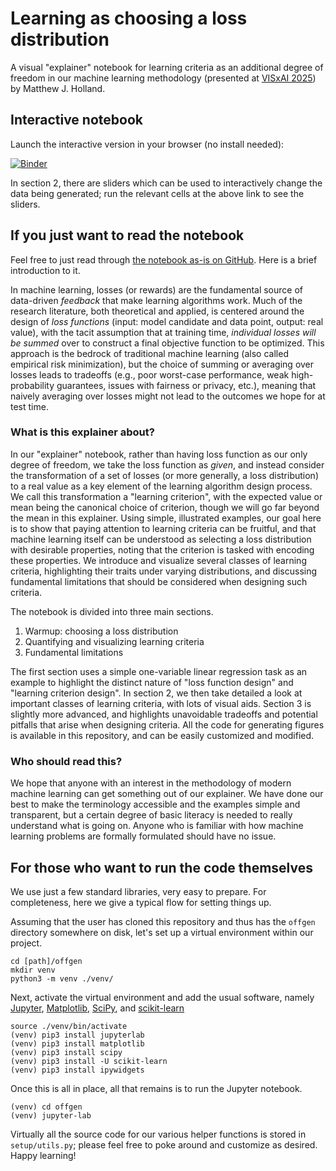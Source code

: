 # Learning as choosing a loss distribution

A visual "explainer" notebook for learning criteria as an additional degree of freedom in our machine learning methodology (presented at [VISxAI 2025](https://visxai.io/)) by Matthew J. Holland.

## Interactive notebook

Launch the interactive version in your browser (no install needed):

[![Binder](https://mybinder.org/badge_logo.svg)](https://mybinder.org/v2/gh/feedbackward/offgen/ddcf7c0f34ab4534160c5161adaeacb340137677?urlpath=lab%2Ftree%2Foffgen%2Fexplainer.ipynb)

In section 2, there are sliders which can be used to interactively change the data being generated; run the relevant cells at the above link to see the sliders.


## If you just want to read the notebook

Feel free to just read through [the notebook as-is on GitHub](https://github.com/feedbackward/offgen/blob/main/offgen/explainer-static.ipynb). Here is a brief introduction to it.

In machine learning, losses (or rewards) are the fundamental source of data-driven *feedback* that make learning algorithms work. Much of the research literature, both theoretical and applied, is centered around the design of *loss functions* (input: model candidate and data point, output: real value), with the tacit assumption that at training time, *individual losses will be summed* over to construct a final objective function to be optimized. This approach is the bedrock of traditional machine learning (also called empirical risk minimization), but the choice of summing or averaging over losses leads to tradeoffs (e.g., poor worst-case performance, weak high-probability guarantees, issues with fairness or privacy, etc.), meaning that naively averaging over losses might not lead to the outcomes we hope for at test time.


### What is this explainer about?

In our "explainer" notebook, rather than having loss function as our only degree of freedom, we take the loss function as *given*, and instead consider the transformation of a set of losses (or more generally, a loss distribution) to a real value as a key element of the learning algorithm design process. We call this transformation a "learning criterion", with the expected value or mean being the canonical choice of criterion, though we will go far beyond the mean in this explainer. Using simple, illustrated examples, our goal here is to show that paying attention to learning criteria can be fruitful, and that machine learning itself can be understood as selecting a loss distribution with desirable properties, noting that the criterion is tasked with encoding these properties. We introduce and visualize several classes of learning criteria, highlighting their traits under varying distributions, and discussing fundamental limitations that should be considered when designing such criteria.

The notebook is divided into three main sections.

1. Warmup: choosing a loss distribution
2. Quantifying and visualizing learning criteria
3. Fundamental limitations

The first section uses a simple one-variable linear regression task as an example to highlight the distinct nature of "loss function design" and "learning criterion design". In section 2, we then take detailed a look at important classes of learning criteria, with lots of visual aids. Section 3 is slightly more advanced, and highlights unavoidable tradeoffs and potential pitfalls that arise when designing criteria. All the code for generating figures is available in this repository, and can be easily customized and modified.

### Who should read this?

We hope that anyone with an interest in the methodology of modern machine learning can get something out of our explainer. We have done our best to make the terminology accessible and the examples simple and transparent, but a certain degree of basic literacy is needed to really understand what is going on. Anyone who is familiar with how machine learning problems are formally formulated should have no issue.


## For those who want to run the code themselves

We use just a few standard libraries, very easy to prepare. For completeness, here we give a typical flow for setting things up.

Assuming that the user has cloned this repository and thus has the `offgen` directory somewhere on disk, let's set up a virtual environment within our project.

```
cd [path]/offgen
mkdir venv
python3 -m venv ./venv/
```

Next, activate the virtual environment and add the usual software, namely [Jupyter](https://jupyter.org/install), [Matplotlib](https://matplotlib.org/stable/), [SciPy](https://scipy.org/install/), and [scikit-learn](https://scikit-learn.org/stable/install.html)

```
source ./venv/bin/activate
(venv) pip3 install jupyterlab
(venv) pip3 install matplotlib
(venv) pip3 install scipy
(venv) pip3 install -U scikit-learn
(venv) pip3 install ipywidgets
```

Once this is all in place, all that remains is to run the Jupyter notebook.

```
(venv) cd offgen
(venv) jupyter-lab
```

Virtually all the source code for our various helper functions is stored in `setup/utils.py`; please feel free to poke around and customize as desired. Happy learning!
